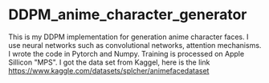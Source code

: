 # DDPM_anime_character_generator
This is my DDPM implementation for generation anime character faces. I use neural networks such as convolutional networks, attention mechanisms. I wrote the code in Pytorch and Numpy. Training is processed on Apple Sillicon "MPS". I got the data set from Kaggel, here is the link https://www.kaggle.com/datasets/splcher/animefacedataset
